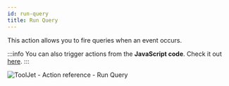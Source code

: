 ```yaml
---
id: run-query
title: Run Query
---
```


This action allows you to fire queries when an event occurs.

:::info
You can also trigger actions from the **JavaScript code**. Check it out [here](/docs/how-to/run-actions-from-runjs).
:::

<div style={{textAlign: 'center'}}>

![ToolJet - Action reference -  Run Query](/img/actions/run-query/run-query.png)

</div>